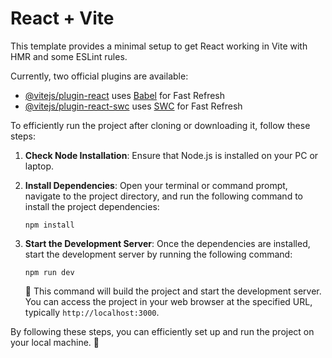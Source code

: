 # React + Vite

This template provides a minimal setup to get React working in Vite with HMR and some ESLint rules.

Currently, two official plugins are available:

- [@vitejs/plugin-react](https://github.com/vitejs/vite-plugin-react/blob/main/packages/plugin-react/README.md) uses [Babel](https://babeljs.io/) for Fast Refresh
- [@vitejs/plugin-react-swc](https://github.com/vitejs/vite-plugin-react-swc) uses [SWC](https://swc.rs/) for Fast Refresh


To efficiently run the project after cloning or downloading it, follow these steps:

1. **Check Node Installation**: Ensure that Node.js is installed on your PC or laptop.

2. **Install Dependencies**: Open your terminal or command prompt, navigate to the project directory, and run the following command to install the project dependencies:

   ```
   npm install
   ```

3. **Start the Development Server**: Once the dependencies are installed, start the development server by running the following command:

   ```
   npm run dev
   ```

   🚀 This command will build the project and start the development server. You can access the project in your web browser at the specified URL, typically `http://localhost:3000`.

By following these steps, you can efficiently set up and run the project on your local machine. 🎉
